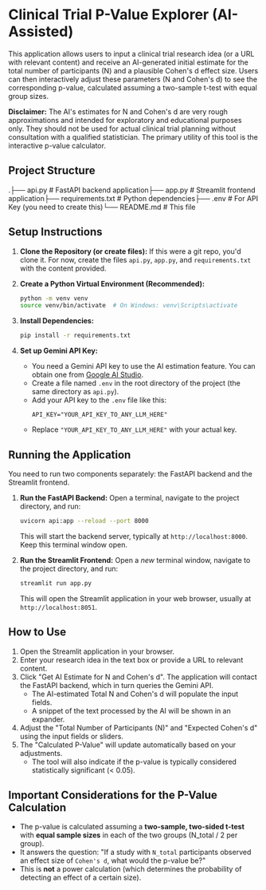 # Clinical Trial P-Value Explorer (AI-Assisted)

This application allows users to input a clinical trial research idea (or a URL with relevant content) and receive an AI-generated initial estimate for the total number of participants (N) and a plausible Cohen's d effect size. Users can then interactively adjust these parameters (N and Cohen's d) to see the corresponding p-value, calculated assuming a two-sample t-test with equal group sizes.

**Disclaimer:** The AI's estimates for N and Cohen's d are very rough approximations and intended for exploratory and educational purposes only. They should not be used for actual clinical trial planning without consultation with a qualified statistician. The primary utility of this tool is the interactive p-value calculator.

## Project Structure

.├── api.py              # FastAPI backend application├── app.py              # Streamlit frontend application├── requirements.txt    # Python dependencies├── .env                # For API Key (you need to create this)└── README.md           # This file
## Setup Instructions

1.  **Clone the Repository (or create files):**
    If this were a git repo, you'd clone it. For now, create the files `api.py`, `app.py`, and `requirements.txt` with the content provided.

2.  **Create a Python Virtual Environment (Recommended):**
    ```bash
    python -m venv venv
    source venv/bin/activate  # On Windows: venv\Scripts\activate
    ```

3.  **Install Dependencies:**
    ```bash
    pip install -r requirements.txt
    ```

4.  **Set up Gemini API Key:**
    * You need a Gemini API key to use the AI estimation feature. You can obtain one from [Google AI Studio](https://aistudio.google.com/app/apikey).
    * Create a file named `.env` in the root directory of the project (the same directory as `api.py`).
    * Add your API key to the `.env` file like this:
        ```
        API_KEY="YOUR_API_KEY_TO_ANY_LLM_HERE"
        ```
    * Replace `"YOUR_API_KEY_TO_ANY_LLM_HERE"` with your actual key.

## Running the Application

You need to run two components separately: the FastAPI backend and the Streamlit frontend.

1.  **Run the FastAPI Backend:**
    Open a terminal, navigate to the project directory, and run:
    ```bash
    uvicorn api:app --reload --port 8000
    ```
    This will start the backend server, typically at `http://localhost:8000`. Keep this terminal window open.

2.  **Run the Streamlit Frontend:**
    Open a *new* terminal window, navigate to the project directory, and run:
    ```bash
    streamlit run app.py
    ```
    This will open the Streamlit application in your web browser, usually at `http://localhost:8051`.

## How to Use

1.  Open the Streamlit application in your browser.
2.  Enter your research idea in the text box or provide a URL to relevant content.
3.  Click "Get AI Estimate for N and Cohen's d". The application will contact the FastAPI backend, which in turn queries the Gemini API.
    * The AI-estimated Total N and Cohen's d will populate the input fields.
    * A snippet of the text processed by the AI will be shown in an expander.
4.  Adjust the "Total Number of Participants (N)" and "Expected Cohen's d" using the input fields or sliders.
5.  The "Calculated P-Value" will update automatically based on your adjustments.
    * The tool will also indicate if the p-value is typically considered statistically significant (< 0.05).

## Important Considerations for the P-Value Calculation

* The p-value is calculated assuming a **two-sample, two-sided t-test** with **equal sample sizes** in each of the two groups (N_total / 2 per group).
* It answers the question: "If a study with `N_total` participants observed an effect size of `Cohen's d`, what would the p-value be?"
* This is **not** a power calculation (which determines the probability of detecting an effect of a certain size).
